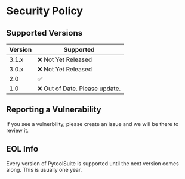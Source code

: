 # Security Policy

## Supported Versions

| Version | Supported          |
| ------- | ------------------ |
| 3.1.x   | :x: Not Yet Released |
| 3.0.x   | :x: Not Yet Released               |
| 2.0   | :white_check_mark: |
| 1.0   | :x: Out of Date. Please update.                |

## Reporting a Vulnerability

If you see a vulnerbility, please create an issue and we will be there to review it.

## EOL Info

Every version of PytoolSuite is supported until the next version comes along. This is usually one year.
